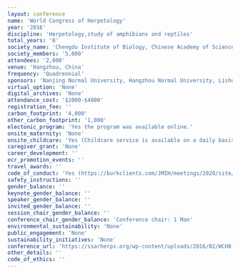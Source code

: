 ```yaml
---
layout: conference 
name: 'World Congress of Herpetology'
year: '2016'
discipline: 'Herpetology,study of amphibians and reptiles'
total_years: '8'
society_name: 'Chengdu Institute of Biology, Chinese Academy of Sciences(CAS)Institute of Zoology, CASKunming Institute of Zoology, CAS, Sponsoring Societies:China Zoological SocietyChineseHerpetological SocietyInternational Societyof Zoological SciencesSociety for the Study of Amphibians and Reptiles'
society_members: '5,000'
attendees: '2,000'
venue: 'Hangzhou, China'
frequency: 'Quadrennial'
sponsors: 'Nanjing Normal University, Hangzhou Normal University, Lishui University'
virtual_option: 'None'
digital_archives: 'None'
attendance_cost: '$2000-$4000'
registration_fee: ''
carbon_footprint: '4,000'
other_carbon_footprint: '1,000'
electonic_program: 'Yes the program was available online.'
onsite_maternity: 'None'
onsite_childcare: 'Yes (Childcare service is available on a daily basis in NCGH. You need to register your child in advance. The details of the childcare serviceand the registration will be available on the congress website in early April.)'
caregiver_grant: 'None'
career_development: ''
ecr_promotion_events: ''
travel_awards: ''
code_of_conduct: 'Yes (https://burkclients.com/JMIH/meetings/2020/site/conduct.html)'
safety_instructions: ''
gender_balance: ''
keynote_gender_balance: ''
speaker_gender_balance: ''
invited_gender_balance: ''
session_chair_gender_balance: ''
conference_chair_gender_balance: 'Conference chair: 1 Man'
environmental_sustainability: 'None'
public_engagement: 'None'
sustainability_initiatives: 'None'
conference_url: 'https://ssarherps.org/wp-content/uploads/2016/02/WCH8-2nd-Announce.pdf'
other_details: ''
code_of_ethics: ''
---
```


